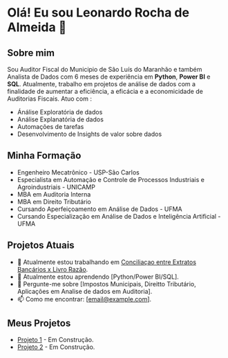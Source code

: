 # Olá! Eu sou Leonardo Rocha de Almeida 👋

## Sobre mim
Sou Auditor Fiscal do Municipio de São Luís do Maranhão e também Analista de Dados com 6 meses de experiência em **Python**, **Power BI** e **SQL**. Atualmente, trabalho em projetos de análise de dados com a finalidade de aumentar a eficiência, a eficácia e a economicidade de Auditorias Fiscais.
Atuo com :
- Ánálise Exploratória de dados
- Análise Explanatória de dados
- Automações de tarefas
- Desenvolvimento de Insights de valor sobre dados

## Minha Formação
- Engenheiro Mecatrônico - USP-São Carlos
- Especialista em Automação e Controle de Processos Industriais e Agroindustriais - UNICAMP
- MBA em Auditoria Interna
- MBA em Direito Tributário
- Cursando Aperfeiçoamento em Análise de Dados - UFMA 
- Cursando Especialização em Análise de Dados e Inteligência Artificial - UFMA


## Projetos Atuais
- 🔭 Atualmente estou trabalhando em [Conciliaçao entre Extratos Bancários x Livro Razão](link).
- 🌱 Atualmente estou aprendendo [Python/Power BI/SQL].
- 💬 Pergunte-me sobre [Impostos Municipais, Direitto Tributário, Aplicações em Analise de dados em Auditoria].
- 📫 Como me encontrar: [email@example.com].

## Meus Projetos
- [Projeto 1](link) - Em Construção.
- [Projeto 2](link) - Em Construção.
